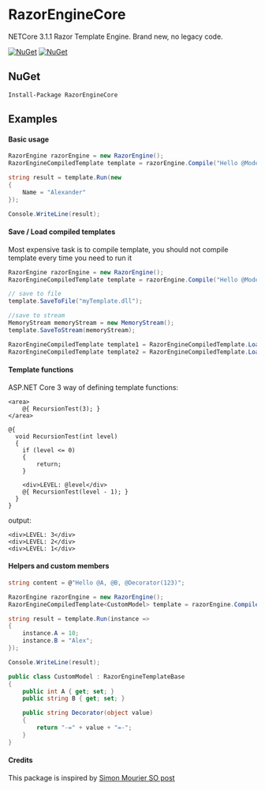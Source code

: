 # RazorEngineCore
NETCore 3.1.1 Razor Template Engine. Brand new, no legacy code.

[![NuGet](https://img.shields.io/nuget/dt/RazorEngineCore.svg?style=flat-square)](https://www.nuget.org/packages/RazorEngineCore)
[![NuGet](https://img.shields.io/nuget/v/RazorEngineCore.svg?style=flat-square)](https://www.nuget.org/packages/RazorEngineCore)

## NuGet
```
Install-Package RazorEngineCore
```

## Examples

#### Basic usage
```cs
RazorEngine razorEngine = new RazorEngine();
RazorEngineCompiledTemplate template = razorEngine.Compile("Hello @Model.Name");

string result = template.Run(new
{
    Name = "Alexander"
});

Console.WriteLine(result);
```

#### Save / Load compiled templates
Most expensive task is to compile template, you should not compile template every time you need to run it
```cs
RazorEngine razorEngine = new RazorEngine();
RazorEngineCompiledTemplate template = razorEngine.Compile("Hello @Model.Name");

// save to file
template.SaveToFile("myTemplate.dll");

//save to stream
MemoryStream memoryStream = new MemoryStream();
template.SaveToStream(memoryStream);
```

```cs
RazorEngineCompiledTemplate template1 = RazorEngineCompiledTemplate.LoadFromFile("myTemplate.dll");
RazorEngineCompiledTemplate template2 = RazorEngineCompiledTemplate.LoadFromStream(myStream);
```

#### Template functions
ASP.NET Core 3 way of defining template functions:
```
<area>
    @{ RecursionTest(3); }
</area>

@{
  void RecursionTest(int level)
  {
	if (level <= 0)
	{
		return;
	}

	<div>LEVEL: @level</div>
	@{ RecursionTest(level - 1); }
  }
}
```
output:
```
<div>LEVEL: 3</div>
<div>LEVEL: 2</div>
<div>LEVEL: 1</div>
```

#### Helpers and custom members
```cs
string content = @"Hello @A, @B, @Decorator(123)";

RazorEngine razorEngine = new RazorEngine();
RazorEngineCompiledTemplate<CustomModel> template = razorEngine.Compile<CustomModel>(content);

string result = template.Run(instance =>
{
    instance.A = 10;
    instance.B = "Alex";
});

Console.WriteLine(result);
```
```cs
public class CustomModel : RazorEngineTemplateBase
{
    public int A { get; set; }
    public string B { get; set; }

    public string Decorator(object value)
    {
        return "-=" + value + "=-";
    }
}
```



#### Credits
This package is inspired by [Simon Mourier SO post](https://stackoverflow.com/a/47756437/267736)
